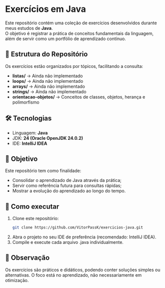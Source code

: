 # Exercícios em Java

Este repositório contém uma coleção de exercícios desenvolvidos durante meus estudos de **Java**.  
O objetivo é registrar a prática de conceitos fundamentais da linguagem, além de servir como um portfólio de aprendizado contínuo.  

## 📂 Estrutura do Repositório

Os exercícios estão organizados por tópicos, facilitando a consulta:

- **listas/** → Ainda não implementado  
- **loops/** → Ainda não implementado  
- **arrays/** → Ainda não implementado  
- **strings/** → Ainda não implementado  
- **orientacao-objetos/** → Conceitos de classes, objetos, herança e polimorfismo  

## 🛠️ Tecnologias

- Linguagem: **Java**  
- JDK: **24 (Oracle OpenJDK 24.0.2)**  
- IDE: **IntelliJ IDEA**  

## 🎯 Objetivo

Este repositório tem como finalidade:  
- Consolidar o aprendizado de Java através da prática;  
- Servir como referência futura para consultas rápidas;  
- Mostrar a evolução do aprendizado ao longo do tempo.  

## 🚀 Como executar

1. Clone este repositório:  
   ```bash
   git clone https://github.com/VitorPassK/exercicios-java.git
2. Abra o projeto no seu IDE de preferência (recomendado: IntelliJ IDEA).
3. Compile e execute cada arquivo .java individualmente.

## 📌 Observação

Os exercícios são práticos e didáticos, podendo conter soluções simples ou alternativas.
O foco está no aprendizado, não necessariamente em otimização.
